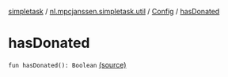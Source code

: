 [simpletask](../../index.md) / [nl.mpcjanssen.simpletask.util](../index.md) / [Config](index.md) / [hasDonated](.)

# hasDonated

`fun hasDonated(): Boolean` [(source)](https://github.com/mpcjanssen/simpletask-android/blob/master/src/main/java/nl/mpcjanssen/simpletask/util/Config.kt#L117)